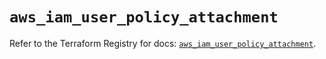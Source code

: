 # `aws_iam_user_policy_attachment`

Refer to the Terraform Registry for docs: [`aws_iam_user_policy_attachment`](https://registry.terraform.io/providers/hashicorp/aws/3.76.1/docs/resources/iam_user_policy_attachment).
